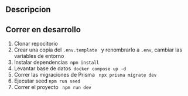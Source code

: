 ## Descripcion

## Correr en desarrollo

1. Clonar repocitorio
2. Crear una copia del `.env.template ` y renombrarlo a `.env`, cambiar las variables de entorno
3. Instalar dependencias` npm install`
4. Levantar base de datos` docker compose up -d`
5. Correr las migraciones de Prisma ` npx prisma migrate dev`
6. Ejecutar seed `npm run seed`
7. Correr el proyecto ` npm run dev`
